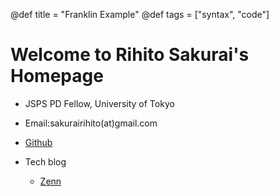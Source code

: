 @def title = "Franklin Example"
@def tags = ["syntax", "code"]

# Welcome to Rihito Sakurai's Homepage

- JSPS PD Fellow, University of Tokyo

- Email:sakurairihito(at)gmail.com

- [Github](https://github.com/sakurairihito)

- Tech blog
    - [Zenn](https://zenn.dev/rihitosakurai)

  